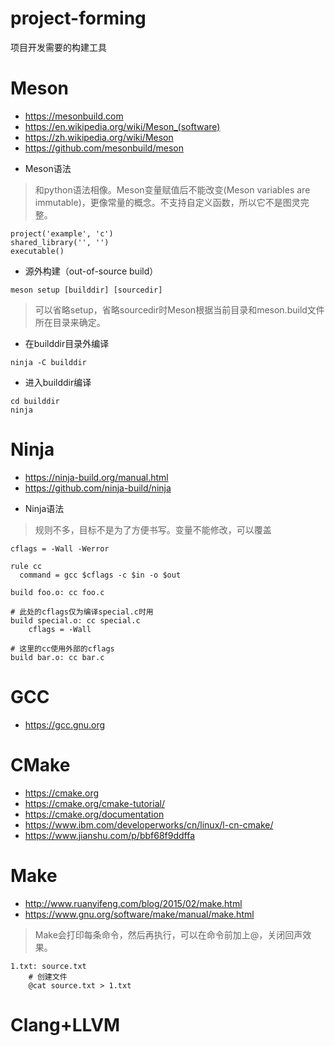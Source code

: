 # project-forming
项目开发需要的构建工具

# Meson
- https://mesonbuild.com
- https://en.wikipedia.org/wiki/Meson_(software)
- https://zh.wikipedia.org/wiki/Meson
- https://github.com/mesonbuild/meson

* Meson语法
> 和python语法相像。Meson变量赋值后不能改变(Meson variables are immutable)，更像常量的概念。不支持自定义函数，所以它不是图灵完整。

```
project('example', 'c')
shared_library('', '')
executable()
```

* 源外构建（out-of-source build）
```
meson setup [builddir] [sourcedir]
```
> 可以省略setup，省略sourcedir时Meson根据当前目录和meson.build文件所在目录来确定。

* 在builddir目录外编译
```
ninja -C builddir
```
* 进入builddir编译
```
cd builddir
ninja
```

# Ninja
- https://ninja-build.org/manual.html
- https://github.com/ninja-build/ninja

* Ninja语法
> 规则不多，目标不是为了方便书写。变量不能修改，可以覆盖

```
cflags = -Wall -Werror

rule cc
  command = gcc $cflags -c $in -o $out

build foo.o: cc foo.c

# 此处的cflags仅为编译special.c时用
build special.o: cc special.c
	cflags = -Wall

# 这里的cc使用外部的cflags
build bar.o: cc bar.c
```

# GCC
- https://gcc.gnu.org

# CMake
- https://cmake.org
- https://cmake.org/cmake-tutorial/
- https://cmake.org/documentation
- https://www.ibm.com/developerworks/cn/linux/l-cn-cmake/
- https://www.jianshu.com/p/bbf68f9ddffa

# Make
- http://www.ruanyifeng.com/blog/2015/02/make.html
- https://www.gnu.org/software/make/manual/make.html

> Make会打印每条命令，然后再执行，可以在命令前加上@，关闭回声效果。

```
1.txt: source.txt
	# 创建文件
	@cat source.txt > 1.txt
```

# Clang+LLVM